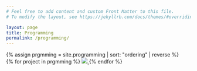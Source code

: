 ```yaml
---
# Feel free to add content and custom Front Matter to this file.
# To modify the layout, see https://jekyllrb.com/docs/themes/#overriding-theme-defaults

layout: page
title: Programming
permalink: /programming/
---
```

<link rel="stylesheet" href="/css/image-gallery.css">
{% assign prgmming = site.programming | sort: "ordering" | reverse  %}
<div class="image-gallery">
{% for project in prgmming %}
	<a href="{{ site.url }}{{ project.permalink }}">
	<img src="{{ site.url }}{{ project.image_path }}"/>
	</a>
{% endfor %}
</div>

